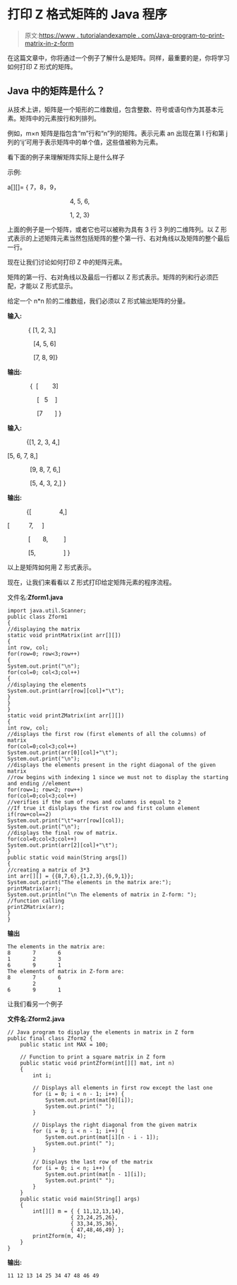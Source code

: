 # 打印 Z 格式矩阵的 Java 程序

> 原文:[https://www . tutorialandexample . com/Java-program-to-print-matrix-in-z-form](https://www.tutorialandexample.com/java-program-to-print-matrix-in-z-form)

在这篇文章中，你将通过一个例子了解什么是矩阵。同样，最重要的是，你将学习如何打印 Z 形式的矩阵。

## Java 中的矩阵是什么？

从技术上讲，矩阵是一个矩形的二维数组，包含整数、符号或语句作为其基本元素。矩阵中的元素按行和列排列。

例如，m×n 矩阵是指包含“m”行和“n”列的矩阵。表示元素 an 出现在第 I 行和第 j 列的‘ij’可用于表示矩阵中的单个值，这些值被称为元素。

看下面的例子来理解矩阵实际上是什么样子

示例:

a[][]= { 7，8，9，

                                    4, 5, 6,

                                    1, 2, 3}

上面的例子是一个矩阵，或者它也可以被称为具有 3 行 3 列的二维阵列。以 Z 形式表示的上述矩阵元素当然包括矩阵的整个第一行、右对角线以及矩阵的整个最后一行。

现在让我们讨论如何打印 Z 中的矩阵元素。

矩阵的第一行、右对角线以及最后一行都以 Z 形式表示。矩阵的列和行必须匹配，才能以 Z 形式显示。

给定一个 n*n 阶的二维数组，我们必须以 Z 形式输出矩阵的分量。

**输入:**

            { [1, 2, 3,]

               [4, 5, 6]

               [7, 8, 9]}

**输出:**

             {  [        3]

                 [   5    ]

                 [7       ] }

**输入:**

           {[1, 2, 3, 4,]

[5, 6, 7, 8,]

             [9, 8, 7, 6,]

             [5, 4, 3, 2,] }

**输出:**

           {[                4,]

[           7,     ]

            [       8,         ]

            [5,                ] }

以上是矩阵如何用 Z 形式表示。

现在，让我们来看看以 Z 形式打印给定矩阵元素的程序流程。

文件名:**Zform1.java**

```
import java.util.Scanner;  
public class Zform1  
{  
//displaying the matrix 
static void printMatrix(int arr[][])  
{  
int row, col;   
for(row=0; row<3;row++)  
{  
System.out.print("\n"); 
for(col=0; col<3;col++)  
{  
//displaying the elements       
System.out.print(arr[row][col]+"\t");  
}  
}  
}    
static void printZMatrix(int arr[][])  
{  
int row, col;  
//displays the first row (first elements of all the columns) of matrix  
for(col=0;col<3;col++)  
System.out.print(arr[0][col]+"\t");  
System.out.print("\n");          
//displays the elements present in the right diagonal of the given matrix
//row begins with indexing 1 since we must not to display the starting and ending //element  
for(row=1; row<2; row++)  
for(col=0;col<3;col++)  
//verifies if the sum of rows and columns is equal to 2  
//If true it dislplays the first row and first column element  
if(row+col==2)  
System.out.print("\t"+arr[row][col]);  
System.out.print("\n");  
//displays the final row of matrix.
for(col=0;col<3;col++)  
System.out.print(arr[2][col]+"\t");  
}  
public static void main(String args[])  
{  
//creating a matrix of 3*3   
int arr[][] = {{8,7,6},{1,2,3},{6,9,1}};  
System.out.print("The elements in the matrix are:");  
printMatrix(arr);  
System.out.println("\n The elements of matrix in Z-form: ");  
//function calling  
printZMatrix(arr);  
}  
}   
```

**输出**

```
The elements in the matrix are:
8       7       6
1       2       3
6       9       1
The elements of matrix in Z-form are:
8       7       6
        2
6       9       1
```

让我们看另一个例子

**文件名:Zform2.java**

```
// Java program to display the elements in matrix in Z form
public final class Zform2 {
	public static int MAX = 100;

	// Function to print a square matrix in Z form
	public static void printZform(int[][] mat, int n)
	{
		int i;

		// Displays all elements in first row except the last one
		for (i = 0; i < n - 1; i++) {
			System.out.print(mat[0][i]);
			System.out.print(" ");
		}

		// Displays the right diagonal from the given matrix
		for (i = 0; i < n - 1; i++) {
			System.out.print(mat[i][n - i - 1]);
			System.out.print(" ");
		}

		// Displays the last row of the matrix
		for (i = 0; i < n; i++) {
			System.out.print(mat[n - 1][i]);
			System.out.print(" ");
		}
	}
	public static void main(String[] args)
	{
		int[][] m = { { 11,12,13,14},
			        { 23,24,25,26},
			        { 33,34,35,36},
			        { 47,48,46,49} };
		printZform(m, 4);
	}
} 
```

**输出:**

```
11 12 13 14 25 34 47 48 46 49
```